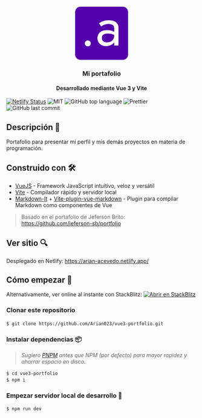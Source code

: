 <p align="center">
  <img src="./src/assets/img/me.png" height="140">
  <h3 align="center">Mi portafolio</h3>
  <h4 align="center">Desarrollado mediante Vue 3 y Vite</h4>
</p>

[![Netlify Status](https://api.netlify.com/api/v1/badges/0f03f268-084a-4a2c-aec4-6e3911c4f61e/deploy-status)](https://app.netlify.com/sites/arian-acevedo/deploys) ![MIT](https://img.shields.io/github/license/Arian023/vue3-portfolio?label=licencia) ![GitHub top language](https://img.shields.io/github/languages/top/Arian023/vue3-portfolio) ![Prettier](https://img.shields.io/badge/Estilo%20de%20código-Prettier-pink) ![GitHub last commit](https://img.shields.io/github/last-commit/Arian023/vue3-portfolio?label=%C3%9Altimo%20commit)

## Descripción 📝

Portafolio para presentar mi perfil y mis demás proyectos en materia de programación.

## Construido con 🛠

- [VueJS](https://vuejs.org/) - Framework JavaScript intuitivo, veloz y versátil
- [Vite](https://vitejs.dev/) - Compilador rápido y servidor local
- [Markdown-It](https://github.com/markdown-it/markdown-it) + [Vite-plugin-vue-markdown](https://github.com/mdit-vue/vite-plugin-vue-markdown) - Plugin para compilar Markdown como componentes de Vue

> Basado en el portafolio de Jeferson Brito: https://github.com/jeferson-sb/portfolio

## Ver sitio 🔍

Desplegado en Netlify: https://arian-acevedo.netlify.app/

## Cómo empezar 🚀

Alternativamente, ver online al instante con StackBlitz:
[![Abrir en StackBlitz](https://developer.stackblitz.com/img/open_in_stackblitz.svg)](https://stackblitz.com/github/Arian023/vue3-portfolio)

### Clonar este repositorio

```bash
$ git clone https://github.com/Arian023/vue3-portfolio.git
```

### Instalar dependencias 📦

> _Sugiero [PNPM](https://pnpm.io/) antes que NPM (por defecto) para mayor rapidez y ahorrar espacio en disco._

```sh
$ cd vue3-portfolio
$ npm i
```

### Empezar servidor local de desarrollo 🔧

```sh
$ npm run dev
```

